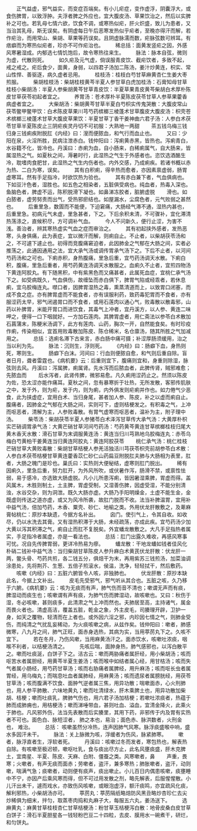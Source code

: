 <!-- { "loadSidebar": true } -->
　　正气益虚，邪气益实，而变症百端矣。有小儿疟症，变作虚浮，阴囊浮大，或食伤脾胃，以致浮肿。夫浮者脾之外应也，宜大腹皮汤、草果饮治之，然后以实脾补之可也。若乳母七情六欲，饮食不调，或寒热似疟，肝火炽盛，致儿为患者，又当治其乳母，斯无误矣。有阴虚每日午后恶寒发热似乎疟者，至晚亦得汗而解，若作疟治，而用常山、柴胡、草果等药误矣。且阴虚脉濡而数，疟脉弦数可辨耳。有痞癖而为寒热似疟者，珍亦不可作疟治也。
　　稀总括：面黄发竖疟之因，外感风寒暑湿成。内郁选七情饥饱后，故令寒热往来生。
　　脉法：脉本自弦，微则为虚，代散则死。
　　如久疟及元气虚，倘误服青皮饮、截疟饮者，多致不起，戒之戒之。疟后食少，面黄，身弱，以四君子汤加二陈汤，姜汁炒黄连，枳实、常山性悍、善驱逐，病久虚者忌用。
　　桂枝汤：桂枝白芍甘草麻黄杏仁生姜大枣煎服。
　　柴胡桂枝汤：柴胡桂枝黄芩半夏人参甘草白虎加桂汤：石膏知母甘草桂枝小柴胡汤：半夏人参柴胡黄芩甘草青皮饮：半夏草果青皮黄芩柴胡白术厚朴陈皮甘草茯苓初起者宜之。
　　养胃汤：苍术厚朴半夏陈皮茯苓甘草人参草果藿香病虚者宜之。
　　大柴胡汤：柴胡黄芩甘草半夏白芍枳实传鬼哭散：大腹皮常山茯苓鳖甲鳖甲饮：白术陈皮草果川芎芍药槟榔三棱蓬术甘草腹皮大腹皮汤：枳壳苍术槟榔三棱蓬术甘草大腹皮草果饮：半夏甘草丁香干姜神曲六君子汤：人参白术茯苓甘草半夏陈皮止三阴疟疾灵丹切不可初服：大熟地一两甜 
　　茶五钱乌梅三钱归身三钱痢疾附脱肛《内经》曰：溲而便脓血，和气行而血止也。
　　又曰：少阳在泉，火淫所胜，民病注泄赤白。钱仲阳曰：泻痢黄赤黑，皆热也。泻痢青白，水谷籍不化，皆冷也。丹溪曰：赤痢为血，自小肠来，白稀痢属气，自大肠来，皆属湿热之气。如夏秋之间，溽暑时行，此湿热之气生于外感者也。恣饮选酒酪生冷，耽嗜肉食肥甘，此湿热之气生内伤者也。内外交感，乃成痢疾。若诸书概以赤为热、二白为寒，误矣。
　　其有白积痢，得辛热而愈者，亦因素禀虚弱，肠胃虚寒耳。然有手足指冷，时欲饮热为验也。
　　其有赤白兼下者，气血俱病也。下如豆汁色者，湿胜也。如五色之相染者，五脏俱受病也。纯血者，热毒入深也。鱼脑色者，脾虚不运，陈积脱滑下凝也。如鼻涕冻胶者，脏腑虚脱 
　　滑也。如白脓者，虚劳努责而出气，受热邪瘀结也。如屋漏水，尘腐色者，元气败弱之甚然也。
　　后重里急，数圊而不能便，下迫窘痛，大肠经气滞不通，湿热内甚也，后重里急。初病元气未虚，里急甚者，下之。下后余积未清，不可骤补，宜化滞清热荡涤之，直候积尽，方可调补气血。
　　今人不问新久，便行止涩，为害不浅。善治者，辨其寒热虚实气血之症而审治之。
　　其有初起挟外感者，发热恶寒，头身俱痛，此为表症，宜以微汗而解，则痢自止。不止者，以柴胡茯苓汤和之，不可遽下遽止也。初得而竞腹痛窘迫者，此因肺金之气郁在大肠之间，实者必推荡之，此通因通用之法，宜大承气汤或调传胃承气汤下之。下后不止者，以河间芍药汤和之可也。下痢赤积，身热腹痛，里急后重，宜芍药汤调天水散。下痢白积，腹痛，里急后重者，用芍药黄连汤调天水散服之。血痢久不止者，宜煎四物汤下黄连阿胶丸。有下随黑积，中有紫黑色而又痛甚者，此属死血症，宜桃仁承气汤下之。如受病既久，气血俱伤，故缠坠而赤白俱下，脾胃气陷或经乖者，若休息痢，宜乌胶梅连丸。噤口者，因脾胃湿热之毒，熏蒸清道而上，以致胃口闭塞，而成不食之症。亦有脾胃虚而不能食者，亦有误服利药，致药毒犯胃而不食者，亦有服涩药太早，邪气闭遏胃口而不食者，或用石莲肉以通心气，败毒散以散毒邪，山药以补脾胃，米能开胃口而进饮食，其毒气上冲者，宜丹溪方，以人参、黄连二味呷之，便得一口下咽就好。一方加石莲肉。其脾胃虚者，用仁斋法以参苓白术散加石菖蒲末，陈粳米汤调下，此方有莲肉、山药，胸次一开，自然能食矣。有时珍疫作痢，传染相似，宜首用败毒散加陈皮、陈仓稀米，名仓廪汤，随其所胜之气加减用之。
　　总括：选痢名滞下古来言，赤白肠中痛可摄；补涩厚肠须缓用，治之当以利为先。
　　脉法：沉则生，浮则死。
　　《内经》曰：肠癖下血，身热则死，寒则生。
　　肠癖下白沫。河间曰：行血则便脓自愈，和气则后重自除。盲者日月，聋者雷霆也。《病机要》云：后重则宜下，腹痛则宜和，身重则除湿，脉弦则去风。丹溪曰：泻属脾，痢属肾。先水泻而后脓血者，此脾传肾，贼邪难愈；先脓血而 
　　后水泻者，此肾传脾，微邪易愈。凡久痢用涩药止之。然须以陈皮为佐，恐太涩亦能作痛耳。夏秋之间，忽有暴寒折于壮热，无所发散，客邪传肌肤之中，发于外，则为疟，发于内，则为痢，内外俱发则疟痢并作也。如力倦气少恶食，此为挟虚症，宜用白术、当归身尾，甚者加人参、陈皮，补之以虚而痢自止。腹痛者，因肺金之气郁在大肠之间，实则可下，虚则桔梗发之。有积毒之气，上冲而呕恶者，清解为主，人参败毒散。有胃气虚寒而呕恶者，温补为主，附子理中汤。
　　柴苓汤：柴胡茯苓半夏人参猪苓白术泽泻甘草传大承气汤：大黄厚朴枳实芒硝调胃承气汤：大黄芒硝甘草河间芍药汤：芍药黄芩黄连甘草槟榔桂枝归尾大黄木香天水散：滑石甘草为末调服黄连汤：黄连当归川芎熟地乌胶梅连丸：赤苓乌梅白芍黄柏干姜黄连当归黄连阿胶丸：黄连阿胶茯苓 
　　桃仁承气汤：桃仁桂枝芒硝甘草大黄败毒散：柴胡甘草桔梗人参羌活独活川芎茯苓枳壳前胡参苓白术散：人参白术茯苓桔梗甘草黄连藿香苡仁砂仁山药扁豆附脱肛夫肺与大肠相为表里，肛者，大肠之魄门是珍也。巢氏曰：实热则大便秘结，虚寒则肛门脱出。
　　稀有因痢久，里急后重，努力肛开，为外风所吹，或伏暑作泻，肠滑不禁，或禀性怯弱，易于感冷，亦选致大肠虚脱。凡小儿所患泻痢，皆因暑湿乘脾，胃虚而得。盖风属木，木胜则制土，土主脾，胃虚受制，又湿善伤脾，因虚受湿，不能分别清浊，水谷交杂，则为洞泄。既久大肠亦虚。大肠乃手阳明燥金，土虚不能生金，金既虚则传送之道亦虚，或又为风冷所袭，故肛门脱而不收。法当补脾温胃，宜用补中益气汤，倍加芍药，木香、粟壳、砂仁、地榆之类。外用伏龙肝散敷之，及萆麻膏帖桃仁：原抄本缺遗，今据方名补出。
　　囟门。使引气上，令其自收。如收尽，仍以水洗去其膏。又有湿热积滞于大肠，未经疏荡，亦成此疾。宜芍药汤少加大黄以泻其积滞之气，痢自止而肛不复脱矣。外宜蟠龙散敷之。大凡手足指热者属实，手足指冷者属虚，亦是一看法也。
　　总括：肛门出露久难收，再感风寒事可忧。况自先传脾胃弱，更详冷热易为瘳。
　　蟠龙散：干地龙蟠如钱者佳风化朴硝二钱补中益气汤：当归柴胡甘草陈皮人参升麻白术黄芪伏龙肝散：伏龙肝一两，鳖头骨、芍药共煎，各二钱五分，俱焙干为末，再用紫苏三钱煎汤，加菜油调涂患处，先将荆芥、生葱、五倍子煎滚水，侯温，洗净，轻轻拭干，然后敷药。
　　咳嗽《内经》曰：五脏六腑皆令人咳，非独肺也。
　　伏龙肝散：原抄本缺此名，今据上文补出。
　　皮毛先受邪气，邪气听从其合也。五脏之咳，久乃移于六腑。《病机要》云：咳为无痰而有声，肺气伤而音不清也；嗽谓无声而有痰，脾湿动而痰生也；咳嗽谓有声有痰，为肺气伤而脾湿动，故咳嗽也。又曰：秋伤于湿，冬必咳嗽，甚则痰多，此清肃之气上冲而然也。夫肺居至高，主持诸气，属金而畏火者也。清虚高洁，覆盖五脏，乾金之象，外主皮毛，司腠理开辟，卫护一身，如天之覆物，轻清而在上者也。或外因六淫之邪，内珍因七情之气，则肺金受伤，而纯清之气扰乱妄稀动，为火痰咳嗽之病，从兹作矣。钱仲阳曰：嗽者，肺感微寒，八九月之间，肺气正旺，面赤身选热，其病为实，当用葶苈丸下之。久咳不宜下。
　　若在冬月，乃伤风嗽，当用麻黄汤汗之。面赤饮水，咳嗽吐浓痰，咽喉不利者，以桔梗汤清之。
　　先咳后喘，面肿身热，肺气感邪也，以泻白散平之。嗽而吐痰涎，白饼子下之。洁古云：嗽而两胁痛者属肝经，用小柴胡汤；咳而呕苦水者属胆经，用黄芩半夏生姜汤；咳而喉中如结者属心经，用甘桔汤；咳而失气者属小肠经，用芍药甘草汤；咳而右胁痛者属脾经，用升麻汤；咳而呕长虫者属胃经，用乌梅丸；而喘息吐血者属肺经，用麻黄汤；咳而遗尿者属膀胱经，用茯苓甘草汤；咳而腹满不饮食、面肿气逆者属三焦，用异功散；喘嗽面赤，心火刑肺也，用人参平肺散、六味地黄丸；嗽而吐清绿水，肝木乘脾土也，用异功散加柴胡、桔梗；嗽而吐痰乳，脾肺气伤也，用六君子汤加桔梗；若嗽吐浓痰者，热蕴于肺而成肺痈也，用桔梗汤；嗽而涕唾带血，甚则吐血、溢血，宜清金降火，此乘火于肺也。凡风邪外伤，法当先表散而后实腠里，其用下药，非邪传于内及胃有实热者不可也。面色白、脉短涩者， 肺之本也，易治；面色赤、脉洪数者，火刑金也， 难治。
　　总括： 咳嗽虽然分冷热，连声因肺气风寒。脉浮痰盛喉中响，盛水多因汗未干。
　　脉法：关上脉微为咳，浮缓者为伤风，脉紧肺寒。
　　嗽者，脉浮直者生，浮软者死。
　　丹溪曰：咳嗽过冬而发者，寒包热也，解表热自除。有咳嗽至极迟顿，嗽呕吐乳，食与痰出尽方止，此名风壅痰盛，肝木克脾土，宜南星、半夏、陈皮、天麻、白附、僵蚕之类。风寒嗽者，鼻 
　　声重，畏寒；火嗽者，有声无痰而面赤；劳嗽者，盗汗，兼多寒热；肺胀嗽者，盗汗，动则嗽，喘满气急；痰嗽者，动则便有痰声，痰出嗽止。小儿百日内偶患咳嗽，痰壅睡中不宁，亦因产后乘风寒而得，但不可过用发散之剂，略先解表，后服惺惺散。小儿汗出未干，遽而戏水，亦致伤风咳嗽，或眼泡虚浮，额汗痰鸣，亦宜疏风化痰，解利邪热，小柴胡汤亦可。
　　葶苈丸：葶苈隔纸略焙防风黑丑略炒杏珍仁去尖炒稀俱为细末，拌匀，取蒸枣肉捣和丸麻子大，每服五六丸，姜汤送下。
　　选麻黄丸：麻黄甘草桂枝杏仁甘草桔梗汤：粉甘草玉桔梗泻白散：地骨皮桑白皮甘草白饼子：滑石半夏胆星各一钱轻粉巴豆二十四粒，去皮、膜用水一碗煮干，研烂，和匀饼丸。
